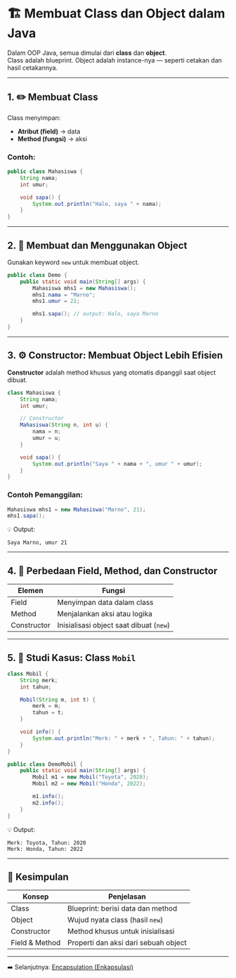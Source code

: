 # 🏗️ Membuat Class dan Object dalam Java

Dalam OOP Java, semua dimulai dari **class** dan **object**.  
Class adalah blueprint. Object adalah instance-nya — seperti cetakan dan hasil cetakannya.

---

## 1. ✏️ Membuat Class

Class menyimpan:
- **Atribut (field)** → data
- **Method (fungsi)** → aksi

### Contoh:
```java
public class Mahasiswa {
    String nama;
    int umur;

    void sapa() {
        System.out.println("Halo, saya " + nama);
    }
}
````

---

## 2. 🧪 Membuat dan Menggunakan Object

Gunakan keyword `new` untuk membuat object.

```java
public class Demo {
    public static void main(String[] args) {
        Mahasiswa mhs1 = new Mahasiswa();
        mhs1.nama = "Marno";
        mhs1.umur = 21;

        mhs1.sapa(); // output: Halo, saya Marno
    }
}
```

---

## 3. ⚙️ Constructor: Membuat Object Lebih Efisien

**Constructor** adalah method khusus yang otomatis dipanggil saat object dibuat.

```java
class Mahasiswa {
    String nama;
    int umur;

    // Constructor
    Mahasiswa(String n, int u) {
        nama = n;
        umur = u;
    }

    void sapa() {
        System.out.println("Saya " + nama + ", umur " + umur);
    }
}
```

### Contoh Pemanggilan:

```java
Mahasiswa mhs1 = new Mahasiswa("Marno", 21);
mhs1.sapa();
```

💡 Output:

```
Saya Marno, umur 21
```

---

## 4. 🧱 Perbedaan Field, Method, dan Constructor

| Elemen      | Fungsi                                  |
| ----------- | --------------------------------------- |
| Field       | Menyimpan data dalam class              |
| Method      | Menjalankan aksi atau logika            |
| Constructor | Inisialisasi object saat dibuat (`new`) |

---

## 5. 🧠 Studi Kasus: Class `Mobil`

```java
class Mobil {
    String merk;
    int tahun;

    Mobil(String m, int t) {
        merk = m;
        tahun = t;
    }

    void info() {
        System.out.println("Merk: " + merk + ", Tahun: " + tahun);
    }
}

public class DemoMobil {
    public static void main(String[] args) {
        Mobil m1 = new Mobil("Toyota", 2020);
        Mobil m2 = new Mobil("Honda", 2022);

        m1.info();
        m2.info();
    }
}
```

💡 Output:

```
Merk: Toyota, Tahun: 2020  
Merk: Honda, Tahun: 2022
```

---

## 📌 Kesimpulan

| Konsep         | Penjelasan                           |
| -------------- | ------------------------------------ |
| Class          | Blueprint: berisi data dan method    |
| Object         | Wujud nyata class (hasil `new`)      |
| Constructor    | Method khusus untuk inisialisasi     |
| Field & Method | Properti dan aksi dari sebuah object |

---

➡️ Selanjutnya: [Encapsulation (Enkapsulasi)](encapsulation.md)
